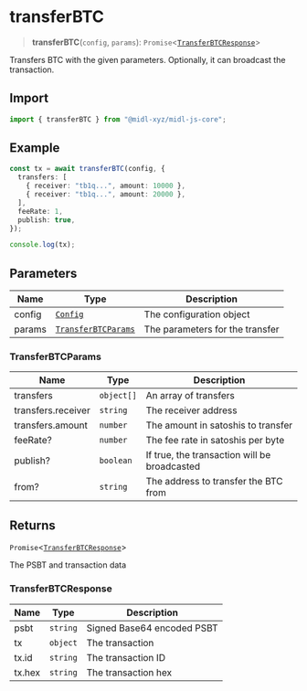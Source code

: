 # transferBTC

> **transferBTC**(`config`, `params`): `Promise`\<[`TransferBTCResponse`](#transferbtcresponse)\>

Transfers BTC with the given parameters. Optionally, it can broadcast the transaction.

## Import

```ts
import { transferBTC } from "@midl-xyz/midl-js-core";
```

## Example

```ts
const tx = await transferBTC(config, {
  transfers: [
    { receiver: "tb1q...", amount: 10000 },
    { receiver: "tb1q...", amount: 20000 },
  ],
  feeRate: 1,
  publish: true,
});

console.log(tx);
```

## Parameters

| Name   | Type                                                            | Description                     |
| ------ | --------------------------------------------------------------- | ------------------------------- |
| config | [`Config`](../configuration.md#creating-a-configuration-object) | The configuration object        |
| params | [`TransferBTCParams`](#transferbtcparams)                       | The parameters for the transfer |

### TransferBTCParams

| Name               | Type       | Description                                  |
| ------------------ | ---------- | -------------------------------------------- |
| transfers          | `object[]` | An array of transfers                        |
| transfers.receiver | `string`   | The receiver address                         |
| transfers.amount   | `number`   | The amount in satoshis to transfer           |
| feeRate?           | `number`   | The fee rate in satoshis per byte            |
| publish?           | `boolean`  | If true, the transaction will be broadcasted |
| from?              | `string`   | The address to transfer the BTC from         |

## Returns

`Promise`\<[`TransferBTCResponse`](#transferbtcresponse)\>

The PSBT and transaction data

### TransferBTCResponse

| Name   | Type     | Description                |
| ------ | -------- | -------------------------- |
| psbt   | `string` | Signed Base64 encoded PSBT |
| tx     | `object` | The transaction            |
| tx.id  | `string` | The transaction ID         |
| tx.hex | `string` | The transaction hex        |
